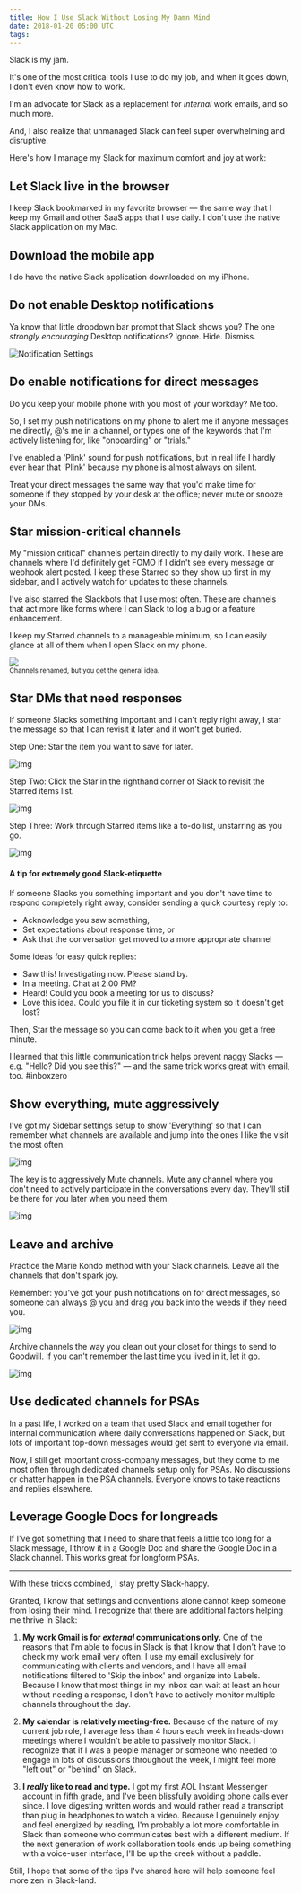 ```yaml
---
title: How I Use Slack Without Losing My Damn Mind
date: 2018-01-20 05:00 UTC
tags:
---
```


Slack is my jam. 

It's one of the most critical tools I use to do my job, and when it goes down, I don't even know how to work. 

I'm an advocate for Slack as a replacement for _internal_ work emails, and so much more.

And, I also realize that unmanaged Slack can feel super overwhelming and disruptive. 

Here's how I manage my Slack for maximum comfort and joy at work:

## Let Slack live in the browser

I keep Slack bookmarked in my favorite browser — the same way that I keep my Gmail and other SaaS apps that I use daily. I don't use the native Slack application on my Mac.

## Download the mobile app

I do have the native Slack application downloaded on my iPhone.  

## Do not enable Desktop notifications

Ya know that little dropdown bar prompt that Slack shows you? The one _strongly encouraging_ Desktop notifications? Ignore. Hide. Dismiss. 

![Notification Settings](/img/desktopAndPush.png) 

## Do enable notifications for direct messages

Do you keep your mobile phone with you most of your workday? Me too.

So, I set my push notifications on my phone to alert me if anyone messages me directly, @'s me in a channel, or types one of the keywords that I'm actively listening for, like "onboarding" or "trials."

I've enabled a 'Plink' sound for push notifications, but in real life I hardly ever hear that 'Plink' because my phone is almost always on silent.

Treat your direct messages the same way that you'd make time for someone if they stopped by your desk at the office; never mute or snooze your DMs.  

## Star mission-critical channels

My "mission critical" channels pertain directly to my daily work. These are channels where I'd definitely get FOMO if I didn't see every message or webhook alert posted. I keep these Starred so they show up first in my sidebar, and I actively watch for updates to these channels. 

I've also starred the Slackbots that I use most often. These are channels that act more like forms where I can Slack to log a bug or a feature enhancement.

I keep my Starred channels to a manageable minimum, so I can easily glance at all of them when I open Slack on my phone.

<img src="/img/starredChannels.png" style="max-width: 300px;"/>
<br/>
<sub>Channels renamed, but you get the general idea. </sub>

## Star DMs that need responses

If someone Slacks something important and I can't reply right away, I star the message so that I can revisit it later and it won't get buried.

Step One: Star the item you want to save for later.

![img](/img/starItem.png)

Step Two: Click the Star in the righthand corner of Slack to revisit the Starred items list.

![img](/img/revisitStarredItems.png)

Step Three: Work through Starred items like a to-do list, unstarring as you go.

![img](/img/starredItems.png)

#### A tip for extremely good Slack-etiquette

If someone Slacks you something important and you don't have time to respond completely right away, consider sending a quick courtesy reply to:

- Acknowledge you saw something,
- Set expectations about response time, or
- Ask that the conversation get moved to a more appropriate channel

Some ideas for easy quick replies:

- Saw this! Investigating now. Please stand by.
- In a meeting. Chat at 2:00 PM?
- Heard! Could you book a meeting for us to discuss?
- Love this idea. Could you file it in our ticketing system so it doesn't get lost?

Then, Star the message so you can come back to it when you get a free minute.

I learned that this little communication trick helps prevent naggy Slacks — e.g. "Hello? Did you see this?" — and the same trick works great with email, too. #inboxzero


## Show everything, mute aggressively

I've got my Sidebar settings setup to show 'Everything' so that I can remember what channels are available and jump into the ones I like the visit the most often.

![img](/img/showEverything.png) 

The key is to aggressively Mute channels. Mute any channel where you don't need to actively participate in the conversations every day. They'll still be there for you later when you need them.

![img](/img/mute.png)

## Leave and archive

Practice the Marie Kondo method with your Slack channels. Leave all the channels that don't spark joy. 

Remember: you've got your push notifications on for direct messages, so someone can always @ you and drag you back into the weeds if they need you.

![img](/img/leave.png)

Archive channels the way you clean out your closet for things to send to Goodwill. If you can't remember the last time you lived in it, let it go.

![img](/img/archive.png)

## Use dedicated channels for PSAs

In a past life, I worked on a team that used Slack and email together for internal communication where daily conversations happened on Slack, but lots of important top-down messages would get sent to everyone via email. 

Now, I still get important cross-company messages, but they come to me most often through dedicated channels setup only for PSAs. No discussions or chatter happen in the PSA channels. Everyone knows to take reactions and replies elsewhere. 

## Leverage Google Docs for longreads

If I've got something that I need to share that feels a little too long for a Slack message, I throw it in a Google Doc and share the Google Doc in a Slack channel. This works great for longform PSAs.

---

With these tricks combined, I stay pretty Slack-happy. 

Granted, I know that settings and conventions alone cannot keep someone from losing their mind. I recognize that there are additional factors helping me thrive in Slack:

1. **My work Gmail is for _external_ communications only.** One of the reasons that I'm able to focus in Slack is that I know that I don't have to check my work email very often. I use my email exclusively for communicating with clients and vendors, and I have all email notifications filtered to 'Skip the inbox' and organize into Labels. Because I know that most things in my inbox can wait at least an hour without needing a response, I don't have to actively monitor multiple channels throughout the day.

2. **My calendar is relatively meeting-free.** Because of the nature of my current job role, I average less than 4 hours each week in heads-down meetings where I wouldn't be able to passively monitor Slack. I recognize that if I was a people manager or someone who needed to engage in lots of discussions throughout the week, I might feel more "left out" or "behind" on Slack. 

3. **I _really_ like to read and type.** I got my first AOL Instant Messenger account in fifth grade, and I've been blissfully avoiding phone calls ever since. I love digesting written words and would rather read a transcript than plug in headphones to watch a video. Because I genuinely enjoy and feel energized by reading, I'm probably a lot more comfortable in Slack than someone who communicates best with a different medium. If the next generation of work collaboration tools ends up being something with a voice-user interface, I'll be up the creek without a paddle. 

Still, I hope that some of the tips I've shared here will help someone feel more zen in Slack-land. 
